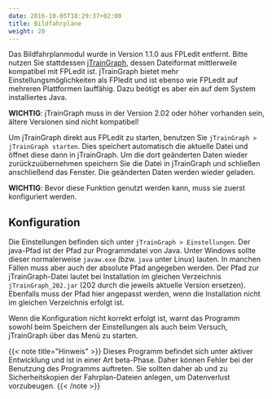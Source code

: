 ```yaml
---
date: 2016-10-05T18:29:37+02:00
title: Bildfahrpläne
weight: 20
---
```



Das Bildfahrplanmodul wurde in Version 1.1.0 aus FPLedit entfernt. Bitte nutzen Sie stattdessen [jTrainGraph](http://kinzigtalbahn.bplaced.net/homepage/programme.html), dessen Dateiformat mittlerweile kompatibel mit FPLedit ist. jTrainGraph bietet mehr Einstellungsmöglichkeiten als FPledit und ist ebenso wie FPLedit auf mehreren Plattformen lauffähig. Dazu beötigt es aber ein auf dem System installiertes Java.

**WICHTIG**: jTrainGraph muss in der Version 2.02 oder höher vorhanden sein, ältere Versionen sind nicht kompatibel!

Um jTrainGraph direkt aus FPLedit zu starten, benutzen Sie `jTrainGraph > jTrainGraph starten`. Dies speichert automatisch die aktuelle Datei und öffnet diese dann in jTrainGraph. Um die dort geänderten Daten wieder zurückzuübernehmen speichern Sie die Datei in jTrainGraph und schließen anschließend das Fenster. Die geänderten Daten werden wieder geladen.

**WICHTIG**: Bevor diese Funktion genutzt werden kann, muss sie zuerst konfiguriert werden.

## Konfiguration
 Die Einstellungen befinden sich unter `jTrainGraph > Einstellungen`. Der java-Pfad ist der Pfad zur Programmdatei von Java. Unter Windows sollte dieser normalerweise `javaw.exe` (bzw. `java` unter Linux) lauten. In manchen Fällen muss aber auch der absolute Pfad angegeben werden. Der Pfad zur jTrainGraph-Datei lautet bei Installation im gleichen Verzeichnis `jTrainGraph_202.jar` (202 durch die jeweils aktuelle Version ersetzen). Ebenfalls muss der Pfad hier angepasst werden, wenn die Installation nicht im gleichen Verzeichnis erfolgt ist.

 Wenn die Konfiguration nicht korrekt erfolgt ist, warnt das Programm sowohl beim Speichern der Einstellungen als auch beim Versuch, jTrainGraph über das Menü zu starten.

{{< note title="Hinweis" >}}
Dieses Programm befindet sich unter aktiver Entwicklung und ist in einer Art beta-Phase. Daher können Fehler bei der Benutzung des Programms auftreten. Sie sollten daher ab und zu Sicherheitskopien der Fahrplan-Dateien anlegen, um Datenverlust vorzubeugen.
{{< /note >}}
